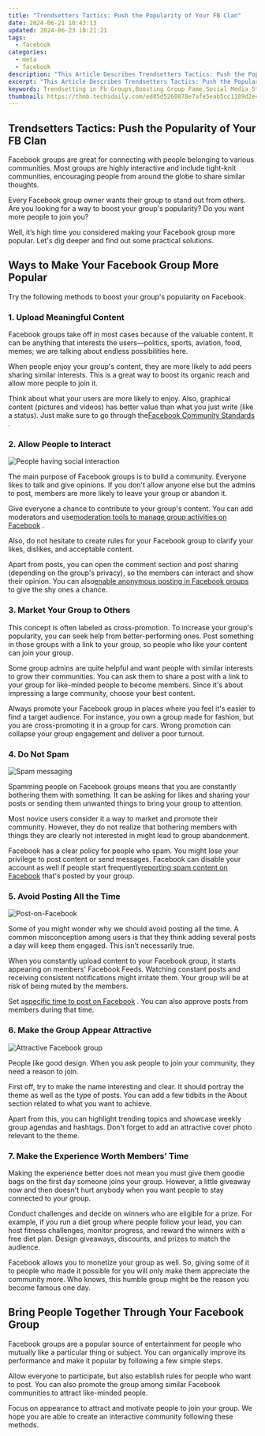 ```yaml
---
title: "Trendsetters Tactics: Push the Popularity of Your FB Clan"
date: 2024-06-21 10:43:13
updated: 2024-06-23 10:21:21
tags:
  - facebook
categories:
  - meta
  - facebook
description: "This Article Describes Trendsetters Tactics: Push the Popularity of Your FB Clan"
excerpt: "This Article Describes Trendsetters Tactics: Push the Popularity of Your FB Clan"
keywords: Trendsetting in Fb Groups,Boosting Group Fame,Social Media Strategies,Growth Tactics for FB,Popularity Hacks for Clans,Enhancing Facebook Communities,Influencer Friendship Benefits
thumbnail: https://thmb.techidaily.com/ed85d5260878e7afe5eab5cc1189d2e4580a5c9f5e7d77e30ca04d5bf449b804.jpg
---
```


## Trendsetters Tactics: Push the Popularity of Your FB Clan

 Facebook groups are great for connecting with people belonging to various communities. Most groups are highly interactive and include tight-knit communities, encouraging people from around the globe to share similar thoughts.

 Every Facebook group owner wants their group to stand out from others. Are you looking for a way to boost your group's popularity? Do you want more people to join you?

 Well, it’s high time you considered making your Facebook group more popular. Let's dig deeper and find out some practical solutions.

## Ways to Make Your Facebook Group More Popular

 Try the following methods to boost your group's popularity on Facebook.

### 1\. Upload Meaningful Content

 Facebook groups take off in most cases because of the valuable content. It can be anything that interests the users—politics, sports, aviation, food, memes; we are talking about endless possibilities here.

 When people enjoy your group's content, they are more likely to add peers sharing similar interests. This is a great way to boost its organic reach and allow more people to join it.

 Think about what your users are more likely to enjoy. Also, graphical content (pictures and videos) has better value than what you just write (like a status). Just make sure to go through the[Facebook Community Standards](https://transparency.fb.com/en-gb/policies/community-standards/) .

### 2\. Allow People to Interact

![People having social interaction](https://static1.makeuseofimages.com/wordpress/wp-content/uploads/2022/10/People-having-social-interaction.jpg)

 The main purpose of Facebook groups is to build a community. Everyone likes to talk and give opinions. If you don't allow anyone else but the admins to post, members are more likely to leave your group or abandon it.

 Give everyone a chance to contribute to your group's content. You can add moderators and use[moderation tools to manage group activities on Facebook](https://www.makeuseof.com/how-to-use-facebook-moderation-tools-to-manage-groups/) .

 Also, do not hesitate to create rules for your Facebook group to clarify your likes, dislikes, and acceptable content.

 Apart from posts, you can open the comment section and post sharing (depending on the group's privacy), so the members can interact and show their opinion. You can also[enable anonymous posting in Facebook groups](https://www.makeuseof.com/how-to-enable-anonymous-facebook-group-posting/) to give the shy ones a chance.

### 3\. Market Your Group to Others

 This concept is often labeled as cross-promotion. To increase your group's popularity, you can seek help from better-performing ones. Post something in those groups with a link to your group, so people who like your content can join your group.

 Some group admins are quite helpful and want people with similar interests to grow their communities. You can ask them to share a post with a link to your group for like-minded people to become members. Since it's about impressing a large community, choose your best content.

 Always promote your Facebook group in places where you feel it's easier to find a target audience. For instance, you own a group made for fashion, but you are cross-promoting it in a group for cars. Wrong promotion can collapse your group engagement and deliver a poor turnout.

### 4\. Do Not Spam

![Spam messaging](https://static1.makeuseofimages.com/wordpress/wp-content/uploads/2022/10/Spam-messaging.jpg)

 Spamming people on Facebook groups means that you are constantly bothering them with something. It can be asking for likes and sharing your posts or sending them unwanted things to bring your group to attention.

 Most novice users consider it a way to market and promote their community. However, they do not realize that bothering members with things they are clearly not interested in might lead to group abandonment.

 Facebook has a clear policy for people who spam. You might lose your privilege to post content or send messages. Facebook can disable your account as well if people start frequently[reporting spam content on Facebook](https://www.makeuseof.com/report-content-spam-facebook/) that's posted by your group.

### 5\. Avoid Posting All the Time

![Post-on-Facebook](https://static1.makeuseofimages.com/wordpress/wp-content/uploads/2022/10/Post-on-Facebook.jpg)

 Some of you might wonder why we should avoid posting all the time. A common misconception among users is that they think adding several posts a day will keep them engaged. This isn’t necessarily true.

 When you constantly upload content to your Facebook group, it starts appearing on members' Facebook Feeds. Watching constant posts and receiving consistent notifications might irritate them. Your group will be at risk of being muted by the members.

 Set a[specific time to post on Facebook](https://www.makeuseof.com/best-time-to-post-on-facebook/) . You can also approve posts from members during that time.

### 6\. Make the Group Appear Attractive

![Attractive Facebook group](https://static1.makeuseofimages.com/wordpress/wp-content/uploads/2022/10/Attractive-Facebook-group.jpg)

 People like good design. When you ask people to join your community, they need a reason to join.

 First off, try to make the name interesting and clear. It should portray the theme as well as the type of posts. You can add a few tidbits in the About section related to what you want to achieve.

 Apart from this, you can highlight trending topics and showcase weekly group agendas and hashtags. Don't forget to add an attractive cover photo relevant to the theme.

### 7\. Make the Experience Worth Members' Time

 Making the experience better does not mean you must give them goodie bags on the first day someone joins your group. However, a little giveaway now and then doesn't hurt anybody when you want people to stay connected to your group.

 Conduct challenges and decide on winners who are eligible for a prize. For example, if you run a diet group where people follow your lead, you can host fitness challenges, monitor progress, and reward the winners with a free diet plan. Design giveaways, discounts, and prizes to match the audience.

 Facebook allows you to monetize your group as well. So, giving some of it to people who made it possible for you will only make them appreciate the community more. Who knows, this humble group might be the reason you become famous one day.

## Bring People Together Through Your Facebook Group

 Facebook groups are a popular source of entertainment for people who mutually like a particular thing or subject. You can organically improve its performance and make it popular by following a few simple steps.

 Allow everyone to participate, but also establish rules for people who want to post. You can also promote the group among similar Facebook communities to attract like-minded people.

 Focus on appearance to attract and motivate people to join your group. We hope you are able to create an interactive community following these methods.


<ins class="adsbygoogle"
     style="display:block"
     data-ad-format="autorelaxed"
     data-ad-client="ca-pub-7571918770474297"
     data-ad-slot="1223367746"></ins>



<ins class="adsbygoogle"
     style="display:block"
     data-ad-client="ca-pub-7571918770474297"
     data-ad-slot="8358498916"
     data-ad-format="auto"
     data-full-width-responsive="true"></ins>
